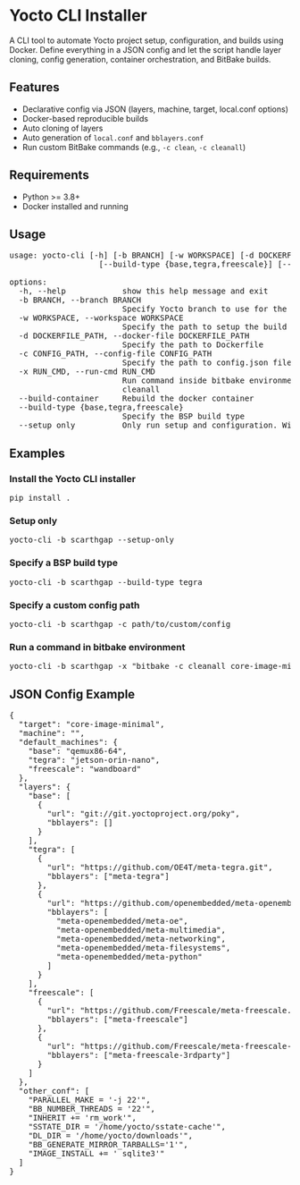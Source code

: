 # Yocto CLI Installer

A CLI tool to automate Yocto project setup, configuration, and builds using Docker.
Define everything in a JSON config and let the script handle layer cloning, config generation, container orchestration, and BitBake builds.

## Features

- Declarative config via JSON (layers, machine, target, local.conf options)
- Docker-based reproducible builds
- Auto cloning of layers
- Auto generation of `local.conf` and `bblayers.conf`
- Run custom BitBake commands (e.g., `-c clean`, `-c cleanall`)

## Requirements

- Python >= 3.8+
- Docker installed and running

## Usage
<pre>
usage: yocto-cli [-h] [-b BRANCH] [-w WORKSPACE] [-d DOCKERFILE_PATH] [-c CONFIG_PATH] [-x RUN_CMD] [--build-container]
                   [--build-type {base,tegra,freescale}] [--setup_only]

options:
  -h, --help            show this help message and exit
  -b BRANCH, --branch BRANCH
                        Specify Yocto branch to use for the build
  -w WORKSPACE, --workspace WORKSPACE
                        Specify the path to setup the build
  -d DOCKERFILE_PATH, --docker-file DOCKERFILE_PATH
                        Specify the path to Dockerfile
  -c CONFIG_PATH, --config-file CONFIG_PATH
                        Specify the path to config.json file to configure the yocto build
  -x RUN_CMD, --run-cmd RUN_CMD
                        Run command inside bitbake environment. Helpful for cases when you need to run commands like bitbake -c   
                        cleanall <target>
  --build-container     Rebuild the docker container
  --build-type {base,tegra,freescale}
                        Specify the BSP build type
  --setup_only          Only run setup and configuration. Will not initiate the yocto build
</pre>

## Examples

### Install the Yocto CLI installer

<pre>
pip install .
</pre>

### Setup only

<pre>
yocto-cli -b scarthgap --setup-only
</pre>

### Specify a BSP build type

<pre>
yocto-cli -b scarthgap --build-type tegra
</pre>

### Specify a custom config path

<pre>
yocto-cli -b scarthgap -c path/to/custom/config
</pre>

### Run a command in bitbake environment

<pre>
yocto-cli -b scarthgap -x "bitbake -c cleanall core-image-minimal"
</pre>

## JSON Config Example

<pre>
{
  "target": "core-image-minimal",
  "machine": "",
  "default_machines": {
    "base": "qemux86-64",
    "tegra": "jetson-orin-nano",
    "freescale": "wandboard"
  },
  "layers": {
    "base": [
      {
        "url": "git://git.yoctoproject.org/poky",
        "bblayers": []
      }
    ],
    "tegra": [
      {
        "url": "https://github.com/OE4T/meta-tegra.git",
        "bblayers": ["meta-tegra"]
      },
      {
        "url": "https://github.com/openembedded/meta-openembedded.git",
        "bblayers": [
          "meta-openembedded/meta-oe",
          "meta-openembedded/meta-multimedia",
          "meta-openembedded/meta-networking",
          "meta-openembedded/meta-filesystems",
          "meta-openembedded/meta-python"
        ]
      }
    ],
    "freescale": [
      {
        "url": "https://github.com/Freescale/meta-freescale.git",
        "bblayers": ["meta-freescale"]
      },
      {
        "url": "https://github.com/Freescale/meta-freescale-3rdparty.git",
        "bblayers": ["meta-freescale-3rdparty"]
      }
    ]
  },
  "other_conf": [
    "PARALLEL_MAKE = '-j 22'",
    "BB_NUMBER_THREADS = '22'",
    "INHERIT += 'rm_work'",
    "SSTATE_DIR = '/home/yocto/sstate-cache'",
    "DL_DIR = '/home/yocto/downloads'",
    "BB_GENERATE_MIRROR_TARBALLS='1'",
    "IMAGE_INSTALL += ' sqlite3'"
  ]
}
</pre>

